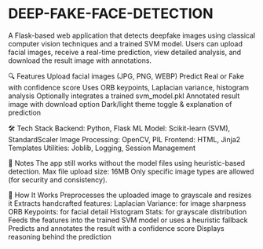 # DEEP-FAKE-FACE-DETECTION

A Flask-based web application that detects deepfake images using classical computer vision techniques and a trained SVM model. Users can upload facial images, receive a real-time prediction, view detailed analysis, and download the result image with annotations.

🔍 Features
Upload facial images (JPG, PNG, WEBP)
Predict Real or Fake with confidence score
Uses ORB keypoints, Laplacian variance, histogram analysis
Optionally integrates a trained svm_model.pkl
Annotated result image with download option
Dark/light theme toggle & explanation of prediction

🛠️ Tech Stack
Backend: Python, Flask
ML Model: Scikit-learn (SVM), StandardScaler
Image Processing: OpenCV, PIL
Frontend: HTML, Jinja2 Templates
Utilities: Joblib, Logging, Session Management

📌 Notes
The app still works without the model files using heuristic-based detection.
Max file upload size: 16MB
Only specific image types are allowed (for security and consistency).

🧠 How It Works
Preprocesses the uploaded image to grayscale and resizes it
Extracts handcrafted features:
Laplacian Variance: for image sharpness
ORB Keypoints: for facial detail
Histogram Stats: for grayscale distribution
Feeds the features into the trained SVM model or uses a heuristic fallback
Predicts and annotates the result with a confidence score
Displays reasoning behind the prediction

